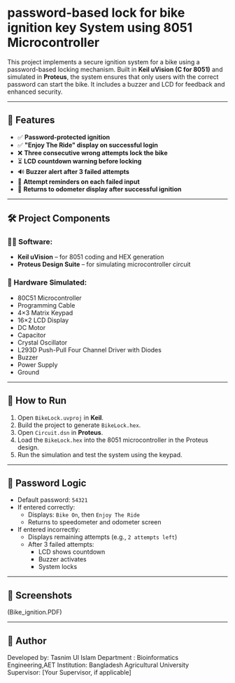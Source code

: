 # password-based lock for bike ignition key System using 8051 Microcontroller



This project implements a secure ignition system for a bike using a password-based locking mechanism. Built in **Keil uVision (C for 8051)** and simulated in **Proteus**, the system ensures that only users with the correct password can start the bike. It includes a buzzer and LCD for feedback and enhanced security.

---

## 🚀 Features

- ✅ **Password-protected ignition**
- ✅ **"Enjoy The Ride" display on successful login**
- ❌ **Three consecutive wrong attempts lock the bike**
- ⏳ **LCD countdown warning before locking**
- 🔊 **Buzzer alert after 3 failed attempts**
- 💬 **Attempt reminders on each failed input**
- 🔁 **Returns to odometer display after successful ignition**

---

## 🛠️ Project Components

### 👨‍💻 Software:
- **Keil uVision** – for 8051 coding and HEX generation
- **Proteus Design Suite** – for simulating microcontroller circuit

### 🧩 Hardware Simulated:

- 80C51 Microcontroller  
- Programming Cable  
- 4×3 Matrix Keypad  
- 16×2 LCD Display  
- DC Motor  
- Capacitor  
- Crystal Oscillator  
- L293D Push-Pull Four Channel Driver with Diodes  
- Buzzer  
- Power Supply  
- Ground  



  
---

## 🔧 How to Run

1. Open `BikeLock.uvproj` in **Keil**.
2. Build the project to generate `BikeLock.hex`.
3. Open `Circuit.dsn` in **Proteus**.
4. Load the `BikeLock.hex` into the 8051 microcontroller in the Proteus design.
5. Run the simulation and test the system using the keypad.

---

## 📝 Password Logic

- Default password: `54321`
- If entered correctly:
  - Displays: `Bike On`, then `Enjoy The Ride`
  - Returns to speedometer and odometer screen
- If entered incorrectly:
  - Displays remaining attempts (e.g., `2 attempts left`)
  - After 3 failed attempts:
    - LCD shows countdown
    - Buzzer activates
    - System locks

---

## 📸 Screenshots

(Bike_ignition.PDF)


---

## 👤 Author

Developed by: Tasnim Ul Islam
Department : Bioinformatics Engineering,AET
Institution: Bangladesh Agricultural University  
Supervisor: [Your Supervisor, if applicable]


